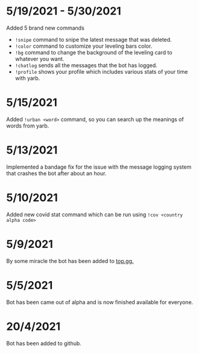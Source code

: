 # 5/19/2021 - 5/30/2021
Added 5 brand new commands
- `!snipe` command to snipe the latest message that was deleted.
- `!color` command to customize your leveling bars color.
- `!bg` command to change the background of the leveling card to whatever you want.
- `!chatlog` sends all the messages that the bot has logged.
- `!profile` shows your profile which includes various stats of your time with yarb.

# 5/15/2021
Added `!urban <word>` command, so you can search up the meanings of words from yarb.

# 5/13/2021
Implemented a bandage fix for the issue with the message logging system that crashes the bot after about an hour.

# 5/10/2021
Added new covid stat command which can be run using `!cov <country alpha code>`

# 5/9/2021
By some miracle the bot has been added to [top.gg.](https://top.gg)

# 5/5/2021
Bot has been came out of alpha and is now finished available for everyone.

# 20/4/2021
Bot has been added to github.
